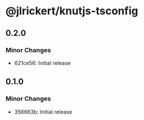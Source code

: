 # @jlrickert/knutjs-tsconfig

## 0.2.0

### Minor Changes

- 621ce56: Initial release

## 0.1.0

### Minor Changes

- 356663b: Initial release
